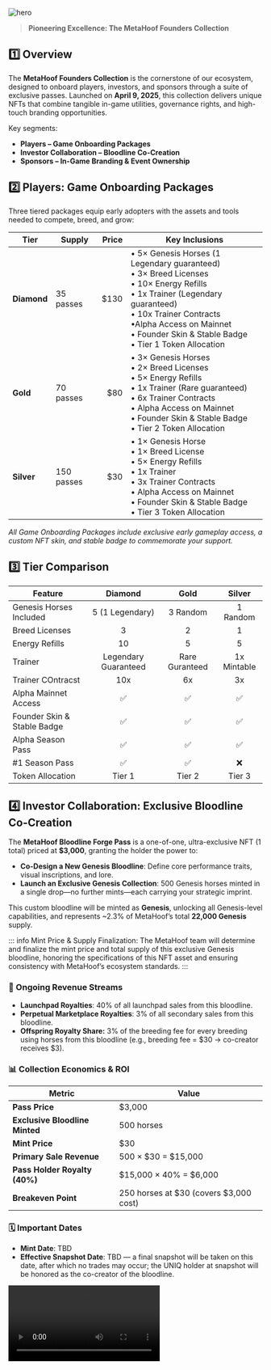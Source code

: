 ![hero](/img/banners/FOUNDERS.png)

> **Pioneering Excellence: The MetaHoof Founders Collection**

## 1️⃣ Overview

The **MetaHoof Founders Collection** is the cornerstone of our ecosystem, designed to onboard players, investors, and sponsors through a suite of exclusive passes. Launched on **April 9, 2025**, this collection delivers unique NFTs that combine tangible in-game utilities, governance rights, and high-touch branding opportunities.

Key segments:

- **Players – Game Onboarding Packages**
- **Investor Collaboration – Bloodline Co-Creation**
- **Sponsors – In-Game Branding & Event Ownership**

## 2️⃣ Players: Game Onboarding Packages

Three tiered packages equip early adopters with the assets and tools needed to compete, breed, and grow:

| Tier        | Supply     | Price | Key Inclusions                                                                                                                                                                                                                                          |
| ----------- | ---------- | ----: | ------------------------------------------------------------------------------------------------------------------------------------------------------------------------------------------------------------------------------------------------------- |
| **Diamond** | 35 passes  |  $130 | • 5× Genesis Horses (1 Legendary guaranteed)<br>• 3× Breed Licenses<br>• 10× Energy Refills<br>• 1x Trainer (Legendary guaranteed)<br>• 10x Trainer Contracts<br>•Alpha Access on Mainnet<br>• Founder Skin & Stable Badge<br>• Tier 1 Token Allocation |
| **Gold**    | 70 passes  |   $80 | • 3× Genesis Horses<br>• 2× Breed Licenses<br>• 5× Energy Refills<br>• 1x Trainer (Rare guaranteed) <br>• 6x Trainer Contracts<br>• Alpha Access on Mainnet<br>• Founder Skin & Stable Badge<br>• Tier 2 Token Allocation                               |
| **Silver**  | 150 passes |   $30 | • 1× Genesis Horse<br>• 1× Breed License<br>• 5× Energy Refills<br>• 1x Trainer<br>• 3x Trainer Contracts<br>• Alpha Access on Mainnet<br>• Founder Skin & Stable Badge<br>• Tier 3 Token Allocation                                                    |

_All Game Onboarding Packages include exclusive early gameplay access, a custom NFT skin, and stable badge to commemorate your support._

## 3️⃣ Tier Comparison

| Feature                     |       Diamond        |      Gold      |   Silver    |
| --------------------------- | :------------------: | :------------: | :---------: |
| Genesis Horses Included     |   5 (1 Legendary)    |    3 Random    |  1 Random   |
| Breed Licenses              |          3           |       2        |      1      |
| Energy Refills              |          10          |       5        |      5      |
| Trainer                     | Legendary Guaranteed | Rare Guranteed | 1x Mintable |
| Trainer COntracst           |         10x          |       6x       |     3x      |
| Alpha Mainnet Access        |          ✅          |       ✅       |     ✅      |
| Founder Skin & Stable Badge |          ✅          |       ✅       |     ✅      |
| Alpha Season Pass           |          ✅          |       ✅       |     ✅      |
| #1 Season Pass              |          ✅          |       ✅       |     ❌      |
| Token Allocation            |        Tier 1        |     Tier 2     |   Tier 3    |

## 4️⃣ Investor Collaboration: Exclusive Bloodline Co-Creation

The **MetaHoof Bloodline Forge Pass** is a one-of-one, ultra-exclusive NFT (1 total) priced at **$3,000**, granting the holder the power to:

- **Co-Design a New Genesis Bloodline**: Define core performance traits, visual inscriptions, and lore.
- **Launch an Exclusive Genesis Collection**: 500 Genesis horses minted in a single drop—no further mints—each carrying your strategic imprint.

This custom bloodline will be minted as **Genesis**, unlocking all Genesis-level capabilities, and represents ~2.3% of MetaHoof’s total **22,000 Genesis** supply.

::: info
Mint Price & Supply Finalization: The MetaHoof team will determine and finalize the mint price and total supply of this exclusive Genesis bloodline, honoring the specifications of this NFT asset and ensuring consistency with MetaHoof’s ecosystem standards.
:::

### 🔄 Ongoing Revenue Streams

- **Launchpad Royalties**: 40% of all launchpad sales from this bloodline.
- **Perpetual Marketplace Royalties**: 3% of all secondary sales from this bloodline.
- **Offspring Royalty Share:** 3% of the breeding fee for every breeding using horses from this bloodline (e.g., breeding fee = $30 → co-creator receives $3).

### 📊 Collection Economics & ROI

| Metric                         | Value                                  |
| ------------------------------ | -------------------------------------- |
| **Pass Price**                 | $3,000                                 |
| **Exclusive Bloodline Minted** | 500 horses                             |
| **Mint Price**                 | $30                                    |
| **Primary Sale Revenue**       | 500 × $30 = $15,000                    |
| **Pass Holder Royalty (40%)**  | $15,000 × 40% = $6,000                 |
| **Breakeven Point**            | 250 horses at $30 (covers $3,000 cost) |

### 🗓 Important Dates

- **Mint Date**: TBD
- **Effective Snapshot Date**: TBD — a final snapshot will be taken on this date, after which no trades may occur; the UNIQ holder at snapshot will be honored as the co-creator of the bloodline.

<video controls="controls" src="./media/forge_pass.mov" />

## Conclusion

The Founders Collection anchors MetaHoof’s growth, aligning early supporters with governance, in-game utility, and economic upside. As a Founders holder, you become a **co-architect of our racing universe**.
